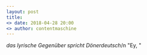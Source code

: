 ```yaml
---
layout: post
title: 
<> date: 2018-04-28 20:00
<> author: contentmaschine
---
```


<i>das lyrische Gegenüber spricht Dönerdeutsch</i>/n
"Ey, "
